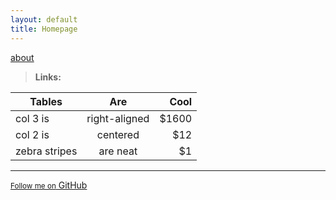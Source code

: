 ```yaml
---
layout: default
title: Homepage
---
```


[about](https://hiJen14.github.io/pages/about)

><b> Links: </b>

| Tables        | Are           | Cool  |
| ------------- |:-------------:| -----:|
| col 3 is      | right-aligned | $1600 |
| col 2 is      | centered      |   $12 |
| zebra stripes | are neat      |    $1 |

<hr size="5px">

<a href="{{ site.github.owner_url }}" class="button"><small>Follow me on</small> GitHub</a>
